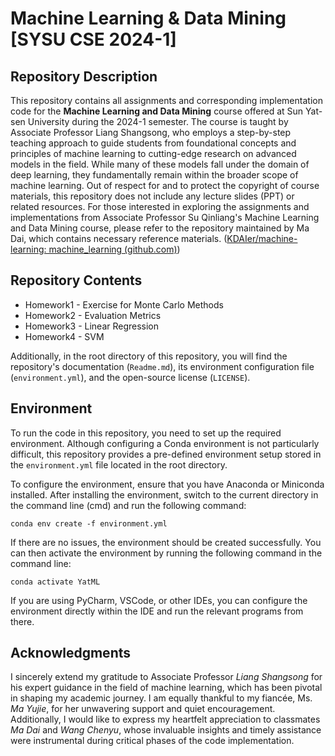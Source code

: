 # Machine Learning & Data Mining [SYSU CSE 2024-1]

## Repository Description

This repository contains all assignments and corresponding implementation code for the **Machine Learning and Data Mining** course offered at Sun Yat-sen University during the 2024-1 semester. The course is taught by Associate Professor Liang Shangsong, who employs a step-by-step teaching approach to guide students from foundational concepts and principles of machine learning to cutting-edge research on advanced models in the field. While many of these models fall under the domain of deep learning, they fundamentally remain within the broader scope of machine learning. Out of respect for and to protect the copyright of course materials, this repository does not include any lecture slides (PPT) or related resources. For those interested in exploring the assignments and implementations from Associate Professor Su Qinliang's Machine Learning and Data Mining course, please refer to the repository maintained by Ma Dai, which contains necessary reference materials. ([KDAIer/machine-learning: machine\_learning (github.com)](https://github.com/KDAIer/machine-learning))

## Repository Contents

* Homework1 - Exercise for Monte Carlo Methods
* Homework2 - Evaluation Metrics
* Homework3 - Linear Regression
* Homework4 - SVM

Additionally, in the root directory of this repository, you will find the repository's documentation (`Readme.md`), its environment configuration file (`environment.yml`), and the open-source license (`LICENSE`).

## Environment

To run the code in this repository, you need to set up the required environment. Although configuring a Conda environment is not particularly difficult, this repository provides a pre-defined environment setup stored in the `environment.yml` file located in the root directory.

To configure the environment, ensure that you have Anaconda or Miniconda installed. After installing the environment, switch to the current directory in the command line (cmd) and run the following command:

```shell
conda env create -f environment.yml
```

If there are no issues, the environment should be created successfully. You can then activate the environment by running the following command in the command line:

```shell
conda activate YatML
```

If you are using PyCharm, VSCode, or other IDEs, you can configure the environment directly within the IDE and run the relevant programs from there.

## Acknowledgments

I sincerely extend my gratitude to Associate Professor *Liang Shangsong* for his expert guidance in the field of machine learning, which has been pivotal in shaping my academic journey. I am equally thankful to my fiancée, Ms. *Ma Yujie*, for her unwavering support and quiet encouragement. Additionally, I would like to express my heartfelt appreciation to classmates *Ma Dai* and *Wang Chenyu*, whose invaluable insights and timely assistance were instrumental during critical phases of the code implementation.
